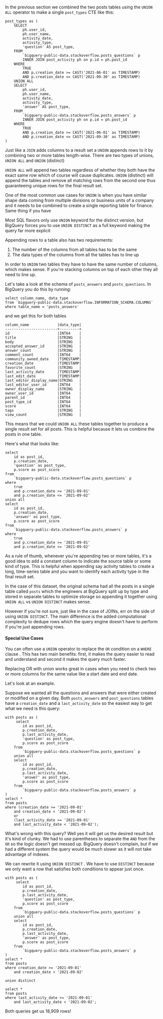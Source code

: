 In the previous section we combined the two posts tables using the `UNION ALL` operator to make a single `post_types` CTE like this:
```
post_types as (
    SELECT
        ph.user_id,
        ph.user_name,
        activity_date,
        activity_type,
        'question' AS post_type,
    FROM
        `bigquery-public-data.stackoverflow.posts_questions` p
        INNER JOIN post_activity ph on p.id = ph.post_id
    WHERE
        TRUE
    	AND p.creation_date >= CAST('2021-06-01' as TIMESTAMP) 
    	AND p.creation_date <= CAST('2021-09-30' as TIMESTAMP)
    UNION ALL
    SELECT
        ph.user_id,
        ph.user_name,
        activity_date,
        activity_type,
        'answer' AS post_type,
    FROM
        `bigquery-public-data.stackoverflow.posts_answers` p
        INNER JOIN post_activity ph on p.id = ph.post_id
    WHERE
        TRUE
    	AND p.creation_date >= CAST('2021-06-01' as TIMESTAMP) 
    	AND p.creation_date <= CAST('2021-09-30' as TIMESTAMP)
)
```

Just like a `JOIN` adds columns to a result set a `UNION` appends rows to it by combining two or more tables length-wise. There are two types of unions, `UNION ALL` and `UNION` (distinct) 

`UNION ALL` will append two tables regardless of whether they both have the exact same row which of course will cause duplicates. `UNION` (distinct) will append the tables and remove all matching rows from the second one thus guaranteeing unique rows for the final result set. 

One of the most common use cases for `UNION` is when you have similar shape data coming from multiple divisions or business units of a company and it needs to be combined to create a single reporting table for finance. Same thing if you have 

Most SQL flavors only use `UNION` keyword for the distinct version, but BigQuery forces you to use `UNION DISTINCT` as a full keyword making the query far more explicit

Appending rows to a table also has two requirements:
1. The number of the columns from all tables has to be the same
2. The data types of the columns from all the tables has to line up 

In order to `UNION` two tables they have to have the same number of columns, which makes sense. If you're stacking columns on top of each other they all need to line up.

Let's take a look at the schema of `posts_answers` and `posts_questions`. In BigQuery you do this by running:
```
select column_name, data_type
from `bigquery-public-data.stackoverflow.INFORMATION_SCHEMA.COLUMNS`
where table_name = 'posts_answers'
```

and we get this for both tables
```
column_name             |data_type|
------------------------+---------+
id                      |INT64    |
title                   |STRING   |
body                    |STRING   |
accepted_answer_id      |STRING   |
answer_count            |STRING   |
comment_count           |INT64    |
community_owned_date    |TIMESTAMP|
creation_date           |TIMESTAMP|
favorite_count          |STRING   |
last_activity_date      |TIMESTAMP|
last_edit_date          |TIMESTAMP|
last_editor_display_name|STRING   |
last_editor_user_id     |INT64    |
owner_display_name      |STRING   |
owner_user_id           |INT64    |
parent_id               |INT64    |
post_type_id            |INT64    |
score                   |INT64    |
tags                    |STRING   |
view_count              |STRING   |
```

This means that we could `UNION ALL` these tables together to produce a single result set for all posts. This is helpful because it lets us combine the posts in one table. 

Here's what that looks like:
```
select
	id as post_id,
	p.creation_date,
	'question' as post_type,
	p.score as post_score
from
	`bigquery-public-data.stackoverflow.posts_questions` p
where
	true
	and p.creation_date >= '2021-09-01'
	and p.creation_date <= '2021-09-02'
union all
select
	id as post_id,
	p.creation_date,
	'answer' as post_type,
	p.score as post_score
from
	`bigquery-public-data.stackoverflow.posts_answers` p
where
	true
	and p.creation_date >= '2021-09-01'
	and p.creation_date <= '2021-09-02'
```

As a rule of thumb, whenever you're appending two or more tables, it's a good idea to add a constant column to indicate the source table or some kind of type. This is helpful when appending say activity tables to create a long, time-series table and you want to identify each activity type in the final result set.

In the case of this dataset, the original schema had all the posts in a single table called `posts` which the engineers at BigQuery split up by type and stored in separate tables to optimize storage so appending it together using `UNION ALL` vs `UNION DISTINCT` makes sense.

However if you're not sure, just like in the case of JOINs, err on the side of using `UNION DISTINCT`. The main difference is the added computational complexity to dedupe rows which the query engine doesn't have to perform if you're just appending rows.

#### Special Use Cases
You can often use a `UNION` operator to replace the `OR` condition on a `WHERE` clause . This has two main benefits: first, it makes the query easier to read and understand and second it makes the query much faster.

Replacing OR with union works great in cases when you need to check two or more columns for the same value like a start date and end date.

Let's look at an example.

Suppose we wanted all the questions and answers that were either created or modified on a given day. Both `posts_answers`  and `post_questions` tables have a `creation_date` and a `last_activity_date` so the easiest way to get what we need is this query:

```
with posts as (
	 select
        id as post_id,
        p.creation_date,
        p.last_activity_date,
        'question' as post_type,
        p.score as post_score
    from
        `bigquery-public-data.stackoverflow.posts_questions` p
    union all
    select
        id as post_id,
        p.creation_date,
        p.last_activity_date,
        'answer' as post_type,
        p.score as post_score
    from
        `bigquery-public-data.stackoverflow.posts_answers` p
)
select *
from posts
where (creation_date >= '2021-09-01'
	and creation_date < '2021-09-02')
	or
	(last_activity_date >= '2021-09-01'
	and last_activity_date < '2021-09-02');
```

What's wrong with this query? Well yes it will get us the desired result but it's kind of clunky. We had to use parentheses to separate the `AND` from the `OR` so the logic doesn't get messed up. BigQuery doesn't complain, but if we had a different system the query would be much slower as it will not take advantage of indexes. 

We can rewrite it using `UNION DISTINCT` . We have to use `DISTINCT` because we only want a row that satisfies both conditions to appear just once.

```
with posts as (
	 select
        id as post_id,
        p.creation_date,
        p.last_activity_date,
        'question' as post_type,
        p.score as post_score
    from
        `bigquery-public-data.stackoverflow.posts_questions` p
    union all
    select
        id as post_id,
        p.creation_date,
        p.last_activity_date,
        'answer' as post_type,
        p.score as post_score
    from
        `bigquery-public-data.stackoverflow.posts_answers` p
)
select *
from posts
where creation_date >= '2021-09-01'
	and creation_date < '2021-09-02'

union distinct

select *
from posts
where last_activity_date >= '2021-09-01'
	and last_activity_date < '2021-09-02';
```

Both queries get us 18,909 rows!